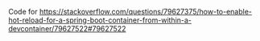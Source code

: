 Code for https://stackoverflow.com/questions/79627375/how-to-enable-hot-reload-for-a-spring-boot-container-from-within-a-devcontainer/79627522#79627522

